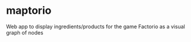# maptorio
Web app to display ingredients/products for the game Factorio as a visual graph of nodes
